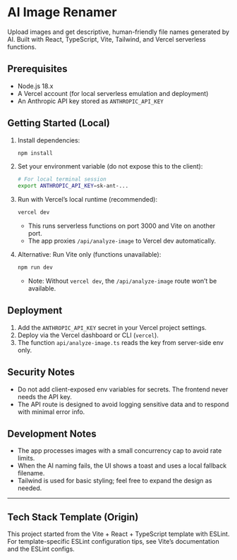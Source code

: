 # AI Image Renamer

Upload images and get descriptive, human-friendly file names generated by AI. Built with React, TypeScript, Vite, Tailwind, and Vercel serverless functions.

## Prerequisites

- Node.js 18.x
- A Vercel account (for local serverless emulation and deployment)
- An Anthropic API key stored as `ANTHROPIC_API_KEY`

## Getting Started (Local)

1. Install dependencies:

   ```bash
   npm install
   ```

2. Set your environment variable (do not expose this to the client):

   ```bash
   # For local terminal session
   export ANTHROPIC_API_KEY=sk-ant-...
   ```

3. Run with Vercel’s local runtime (recommended):

   ```bash
   vercel dev
   ```

   - This runs serverless functions on port 3000 and Vite on another port.
   - The app proxies `/api/analyze-image` to Vercel dev automatically.

4. Alternative: Run Vite only (functions unavailable):

   ```bash
   npm run dev
   ```

   - Note: Without `vercel dev`, the `/api/analyze-image` route won’t be available.

## Deployment

1. Add the `ANTHROPIC_API_KEY` secret in your Vercel project settings.
2. Deploy via the Vercel dashboard or CLI (`vercel`).
3. The function `api/analyze-image.ts` reads the key from server-side env only.

## Security Notes

- Do not add client-exposed env variables for secrets. The frontend never needs the API key.
- The API route is designed to avoid logging sensitive data and to respond with minimal error info.

## Development Notes

- The app processes images with a small concurrency cap to avoid rate limits.
- When the AI naming fails, the UI shows a toast and uses a local fallback filename.
- Tailwind is used for basic styling; feel free to expand the design as needed.

---

## Tech Stack Template (Origin)

This project started from the Vite + React + TypeScript template with ESLint. For template-specific ESLint configuration tips, see Vite’s documentation and the ESLint configs.
